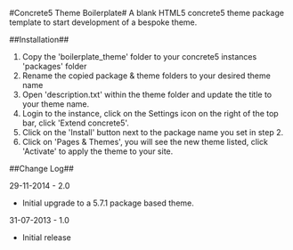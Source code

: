 ﻿#Concrete5 Theme Boilerplate#
A blank HTML5 concrete5 theme package template to start development of a bespoke theme.

##Installation##
1. Copy the 'boilerplate_theme' folder to your concrete5 instances 'packages' folder
2. Rename the copied package & theme folders to your desired theme name
3. Open 'description.txt' within the theme folder and update the title to your theme name.
4. Login to the instance, click on the Settings icon on the right of the top bar, click 'Extend concrete5'.
5. Click on the 'Install' button next to the package name you set in step 2.
6. Click on 'Pages & Themes', you will see the new theme listed, click 'Activate' to apply the theme to your site.

##Change Log##

29-11-2014 - 2.0
* Initial upgrade to a 5.7.1 package based theme.

31-07-2013 - 1.0
* Initial release